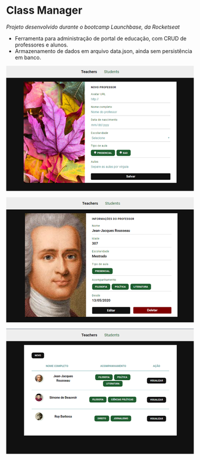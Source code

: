# Class Manager
*Projeto desenvolvido durante o bootcamp Launchbase, da Rocketseat*


* Ferramenta para administração de portal de educação, com CRUD de professores e alunos. 
* Armazenamento de dados em arquivo data.json, ainda sem persistência em banco. 

![Create Page](/public/01.png)

![Create Page](/public/02.png)

![Create Page](/public/03.png)
